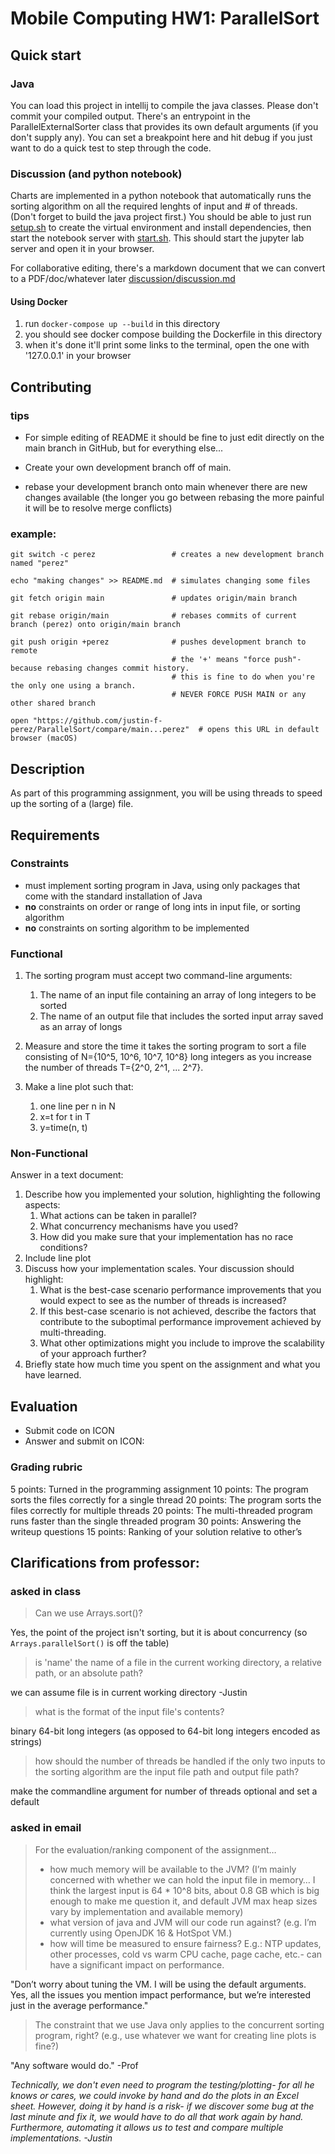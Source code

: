 # Mobile Computing HW1: ParallelSort
## Quick start
### Java
You can load this project in intellij to compile the java classes. Please don't commit your compiled output. There's an entrypoint in the ParallelExternalSorter class that provides its own default arguments (if you don't supply any). You can set a breakpoint here and hit debug if you just want to do a quick test to step through the code.

### Discussion (and python notebook)

Charts are implemented in a python notebook that automatically runs the sorting algorithm on all the required lenghts of input and # of threads. (Don't forget to build the java project first.) You should be able to just run [setup.sh](discussion/setup.sh) to create the virtual environment and install dependencies, then start the notebook server with [start.sh](discussion/start.sh). This should start the jupyter lab server and open it in your browser.

For collaborative editing, there's a markdown document that we can convert to a PDF/doc/whatever later [discussion/discussion.md](discussion/discussion.md)

#### Using Docker
1. run `docker-compose up --build` in this directory
2. you should see docker compose building the Dockerfile in this directory
3. when it's done it'll print some links to the terminal, open the one with '127.0.0.1' in your browser


## Contributing
### tips
* For simple editing of README it should be fine to just edit directly on the main branch in GitHub, but for everything else...

* Create your own development branch off of main.

* rebase your development branch onto main whenever there are new changes available (the longer you go between rebasing the more painful it will be to resolve merge conflicts)

### example:
```shell
git switch -c perez                 # creates a new development branch named "perez"

echo "making changes" >> README.md  # simulates changing some files

git fetch origin main               # updates origin/main branch

git rebase origin/main              # rebases commits of current branch (perez) onto origin/main branch

git push origin +perez              # pushes development branch to remote
                                    # the '+' means "force push"- because rebasing changes commit history.
                                    # this is fine to do when you're the only one using a branch.
                                    # NEVER FORCE PUSH MAIN or any other shared branch
                                    
open "https://github.com/justin-f-perez/ParallelSort/compare/main...perez"  # opens this URL in default browser (macOS)
```

## Description
As part of this programming assignment, you will be using threads to speed up the sorting of a (large) file.

## Requirements
### Constraints
* must implement sorting program in Java, using only packages that come with the standard installation of Java
* **no** constraints on order or range of long ints in input file, or sorting algorithm
* **no** constraints on sorting algorithm to be implemented

### Functional
1. The sorting program must accept two command-line arguments: 
    1. The name of an input file containing an array of long integers to be sorted
    2. The name of an output file that includes the sorted input array saved as an array of longs 

2. Measure and store the time it takes the sorting program to sort a file consisting of N={10^5, 10^6, 10^7, 10^8} long integers as you increase the number of threads T={2^0, 2^1, ... 2^7}.

3. Make a line plot such that:
    1. one line per n in N
    2. x=t for t in T
    3. y=time(n, t)

### Non-Functional
Answer in a text document:
1. Describe how you implemented your solution, highlighting the following aspects: 
    1. What actions can be taken in parallel? 
    2. What concurrency mechanisms have you used? 
    3. How did you make sure that your implementation has no race conditions? 
2. Include line plot
3. Discuss how your implementation scales. Your discussion should highlight: 
    1. What is the best-case scenario performance improvements that you would expect to see as the number of threads is increased? 
    2. If this best-case scenario is not achieved, describe the factors that contribute to the suboptimal performance improvement achieved by multi-threading. 
    3. What other optimizations might you include to improve the scalability of your approach further? 
4. Briefly state how much time you spent on the assignment and what you have learned.



## Evaluation 
* Submit code on ICON
* Answer and submit on ICON:

### Grading rubric
 5 points: Turned in the programming assignment
10 points: The program sorts the files correctly for a single thread
20 points: The program sorts the files correctly for multiple threads
20 points: The multi-threaded program runs faster than the single threaded program 
30 points: Answering the writeup questions
15 points: Ranking of your solution relative to other’s 


## Clarifications from professor:
### asked in class
> Can we use Arrays.sort()?

Yes, the point of the project isn't sorting, but it is about concurrency (so `Arrays.parallelSort()` is off the table)
> is 'name' the name of a file in the current working directory, a relative path, or an absolute path?

we can assume file is in current working directory -Justin
> what is the format of the input file's contents?

binary 64-bit long integers (as opposed to 64-bit long integers encoded as strings)

> how should the number of threads be handled if the only two inputs to the sorting algorithm are the input file path and output file path?

make the commandline argument for number of threads optional and set a default

### asked in email
> For the evaluation/ranking component of the assignment…
> * how much memory will be available to the JVM? (I’m mainly concerned with whether we can hold the input file in memory… I think the largest input is 64 * 10^8 bits, about 0.8 GB which is big enough to make me question it, and default JVM max heap sizes vary by implementation and available memory) 
> * what version of java and JVM will our code run against? (e.g. I’m currently using OpenJDK 16 & HotSpot VM.)
> * how will time be measured to ensure fairness? E.g.: NTP updates, other processes, cold vs warm CPU cache, page cache, etc.- can have a significant impact on performance.

"Don’t worry about tuning the VM. I will be using the default arguments. Yes, all the issues you mention impact performance, but we’re interested just in the average performance."

> The constraint that we use Java only applies to the concurrent sorting program, right? (e.g., use whatever we want for creating line plots is fine?)

"Any software would do." -Prof

_Technically, we don't even need to program the testing/plotting- for all he knows or cares, we could invoke by hand and do the plots in an Excel sheet. However, doing it by hand is a risk- if we discover some bug at the last minute and fix it, we would have to do all that work again by hand. Furthermore, automating it allows us to test and compare multiple implementations. -Justin_
